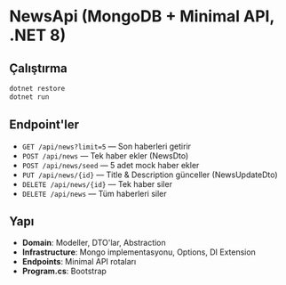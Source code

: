 # NewsApi (MongoDB + Minimal API, .NET 8)

## Çalıştırma
```bash
dotnet restore
dotnet run
```

## Endpoint'ler
- `GET /api/news?limit=5` — Son haberleri getirir
- `POST /api/news` — Tek haber ekler (NewsDto)
- `POST /api/news/seed` — 5 adet mock haber ekler
- `PUT /api/news/{id}` — Title & Description günceller (NewsUpdateDto)
- `DELETE /api/news/{id}` — Tek haber siler
- `DELETE /api/news` — Tüm haberleri siler

## Yapı
- **Domain**: Modeller, DTO'lar, Abstraction
- **Infrastructure**: Mongo implementasyonu, Options, DI Extension
- **Endpoints**: Minimal API rotaları
- **Program.cs**: Bootstrap
